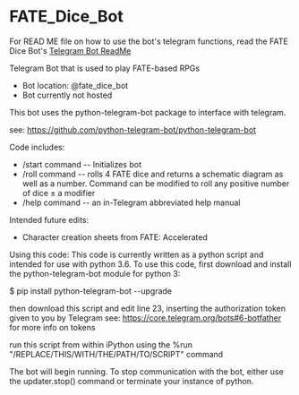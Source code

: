 # FATE_Dice_Bot
For READ ME file on how to use the bot's telegram functions, read the FATE Dice Bot's [Telegram Bot ReadMe](TelegramBotReadme.md)

Telegram Bot that is used to play FATE-based RPGs
- Bot location: @fate_dice_bot
- Bot currently not hosted

This bot uses the python-telegram-bot package to interface with telegram. 

see: https://github.com/python-telegram-bot/python-telegram-bot

Code includes:
- /start command -- Initializes bot
- /roll command -- rolls 4 FATE dice and returns a schematic diagram as well as a number. Command can be modified to roll any positive number of dice ± a modifier
- /help command -- an in-Telegram abbreviated help manual

Intended future edits:
- Character creation sheets from FATE: Accelerated

Using this code: 
This code is currently written as a python script and intended for use with python 3.6. To use this code, first download and install the python-telegram-bot module for python 3:

$ pip install python-telegram-bot --upgrade

then download this script and edit line 23, inserting the authorization token given to you by Telegram
see: https://core.telegram.org/bots#6-botfather for more info on tokens

run this script from within iPython using the %run "/REPLACE/THIS/WITH/THE/PATH/TO/SCRIPT" command

The bot will begin running. To stop communication with the bot, either use the updater.stop() command or terminate your instance of python.
